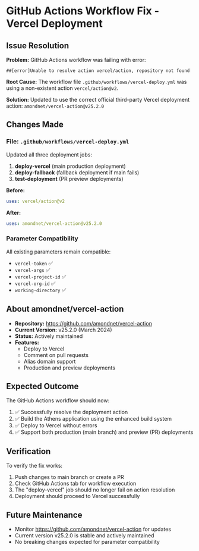 # GitHub Actions Workflow Fix - Vercel Deployment

## Issue Resolution

**Problem:** GitHub Actions workflow was failing with error:
```
##[error]Unable to resolve action vercel/action, repository not found
```

**Root Cause:** The workflow file `.github/workflows/vercel-deploy.yml` was using a non-existent action `vercel/action@v2`.

**Solution:** Updated to use the correct official third-party Vercel deployment action: `amondnet/vercel-action@v25.2.0`

## Changes Made

### File: `.github/workflows/vercel-deploy.yml`

Updated all three deployment jobs:

1. **deploy-vercel** (main production deployment)
2. **deploy-fallback** (fallback deployment if main fails)
3. **test-deployment** (PR preview deployments)

**Before:**
```yaml
uses: vercel/action@v2
```

**After:**
```yaml
uses: amondnet/vercel-action@v25.2.0
```

### Parameter Compatibility

All existing parameters remain compatible:
- `vercel-token` ✅
- `vercel-args` ✅  
- `vercel-project-id` ✅
- `vercel-org-id` ✅
- `working-directory` ✅

## About amondnet/vercel-action

- **Repository:** https://github.com/amondnet/vercel-action
- **Current Version:** v25.2.0 (March 2024)
- **Status:** Actively maintained
- **Features:** 
  - Deploy to Vercel
  - Comment on pull requests
  - Alias domain support
  - Production and preview deployments

## Expected Outcome

The GitHub Actions workflow should now:
1. ✅ Successfully resolve the deployment action
2. ✅ Build the Athens application using the enhanced build system
3. ✅ Deploy to Vercel without errors
4. ✅ Support both production (main branch) and preview (PR) deployments

## Verification

To verify the fix works:
1. Push changes to main branch or create a PR
2. Check GitHub Actions tab for workflow execution
3. The "deploy-vercel" job should no longer fail on action resolution
4. Deployment should proceed to Vercel successfully

## Future Maintenance

- Monitor https://github.com/amondnet/vercel-action for updates
- Current version v25.2.0 is stable and actively maintained
- No breaking changes expected for parameter compatibility